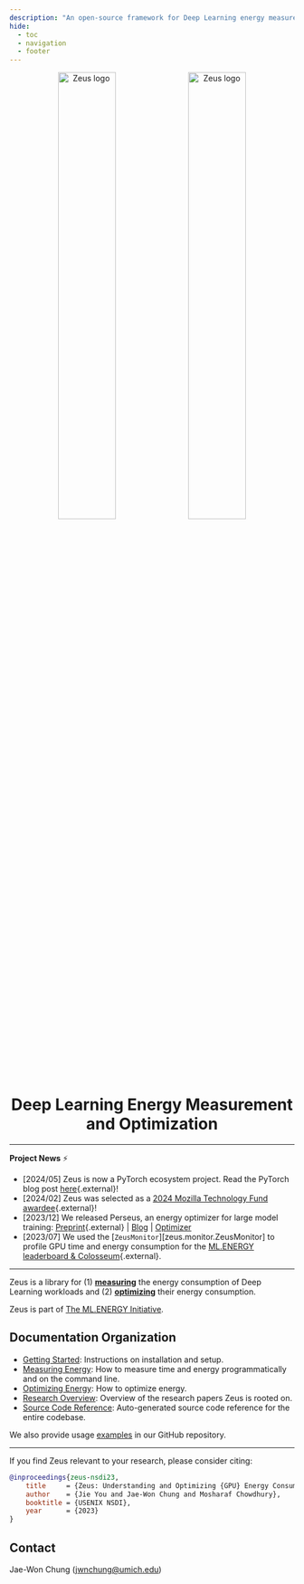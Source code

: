 ```yaml
---
description: "An open-source framework for Deep Learning energy measurement and optimization"
hide:
  - toc
  - navigation
  - footer
---
```

<div align="center">
<img src="assets/img/logo_dark.svg#only-dark" width="45%" alt="Zeus logo" style="margin-bottom: 1em">
<img src="assets/img/logo_light.svg#only-light" width="45%" alt="Zeus logo" style="margin-bottom: 1em">
<h1>Deep Learning Energy Measurement and Optimization</h1>
</div>

---
**Project News** ⚡ 

- \[2024/05\] Zeus is now a PyTorch ecosystem project. Read the PyTorch blog post [here](https://pytorch.org/blog/zeus/){.external}!
- \[2024/02\] Zeus was selected as a [2024 Mozilla Technology Fund awardee](https://foundation.mozilla.org/en/blog/open-source-AI-for-environmental-justice/){.external}!
- \[2023/12\] We released Perseus, an energy optimizer for large model training: [Preprint](https://arxiv.org/abs/2312.06902){.external} | [Blog](research_overview/perseus.md) | [Optimizer](optimize/pipeline_frequency_optimizer.md)
- \[2023/07\] We used the [`ZeusMonitor`][zeus.monitor.ZeusMonitor] to profile GPU time and energy consumption for the [ML.ENERGY leaderboard & Colosseum](https://ml.energy/leaderboard){.external}.
---

Zeus is a library for (1) [**measuring**](measure/index.md) the energy consumption of Deep Learning workloads and (2) [**optimizing**](optimize/index.md) their energy consumption.

Zeus is part of [The ML.ENERGY Initiative](https://ml.energy).

## Documentation Organization

- [Getting Started](getting_started/index.md): Instructions on installation and setup.
- [Measuring Energy](measure/index.md): How to measure time and energy programmatically and on the command line.
- [Optimizing Energy](optimize/index.md): How to optimize energy.
- [Research Overview](research_overview/index.md): Overview of the research papers Zeus is rooted on.
- [Source Code Reference](reference/index.md): Auto-generated source code reference for the entire codebase.

We also provide usage [examples](https://github.com/ml-energy/zeus/tree/master/examples) in our GitHub repository.

---

If you find Zeus relevant to your research, please consider citing:

```bibtex
@inproceedings{zeus-nsdi23,
    title     = {Zeus: Understanding and Optimizing {GPU} Energy Consumption of {DNN} Training},
    author    = {Jie You and Jae-Won Chung and Mosharaf Chowdhury},
    booktitle = {USENIX NSDI},
    year      = {2023}
}
```

## Contact

Jae-Won Chung (jwnchung@umich.edu)
